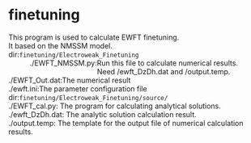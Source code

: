 # finetuning
This program is used to calculate EWFT finetuning.  
It based on the NMSSM model.  
dir:`finetuning/Electroweak_Finetuning`  
&#8195;&#8195;&#8195;./EWFT_NMSSM.py:Run this file to calculate numerical results.  
&#8195;&#8195;&#8195;&#8195;&#8195;&#8195;&#8195;&#8195;&#8195;&#8195;&#8195;&#8195;&ensp;Need /ewft_DzDh.dat and /output.temp.  
  ./EWFT_Out.dat:The numerical result  
  ./ewft.ini:The parameter configuration file  
dir:`finetuning/Electroweak_Finetuning/source/`  
  ./EWFT_cal.py: The program for calculating analytical solutions.  
  ./ewft_DzDh.dat: The analytic solution calculation result.  
  ./output.temp: The template for the output file of numerical calculation results.  
